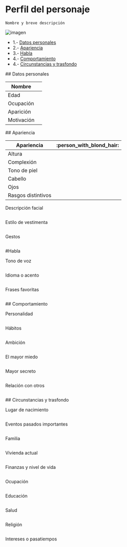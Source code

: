 # Perfil del personaje

```
Nombre y breve descripción
```
![imagen](https://assets-cdn.github.com/images/modules/logos_page/GitHub-Mark.png "personaje")

- 1.- [Datos personales](#1)  	
- 2.- [Apariencia](#2)  
- 3.- [Habla](#3)  
- 4.- [Comportamiento](#4)  
- 4.- [Circunstancias y trasfondo](#5)  

<a name="1"/>
## Datos personales


|Nombre|           |
|-------------|------|
|Edad|                |
|Ocupación|                |
|Aparición|                |
|Motivación|                |


<a name="2"/>
## Apariencia

|Apariencia|       :person_with_blond_hair:     |
|--------------|------------------------------------------|
|Altura|                |
|Complexión|                |
|Tono de piel|                |
|Cabello|                |
|Ojos|                |
|Rasgos distintivos|                |


Descripción facial
```
```


Estilo de vestimenta
```
```
Gestos
```
```


<a name="3"/>
#Habla

Tono de voz
```
```
Idioma o acento
```
```
Frases favoritas
```
```

<a name="4"/>
## Comportamiento

Personalidad
```
```

Hábitos
```
```


Ambición
```
```


El mayor miedo
```
```


Mayor secreto 
```
```


Relación con otros
```
```



<a name="5"/>
## Circunstancias y trasfondo

Lugar de nacimiento
```
```


Eventos pasados ​​importantes
```
```


Familia
```
```


Vivienda actual
```
```


Finanzas y nivel de vida
```
```


Ocupación
```
```


Educación
```
```


Salud
```
```


Religión
```
```


Intereses o pasatiempos
```
```